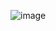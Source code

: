 ![image](https://github.com/Duiccni/A-Weird-Unity-Game/assets/143947543/c97b94af-7327-4049-8ead-5dd31016801f)
